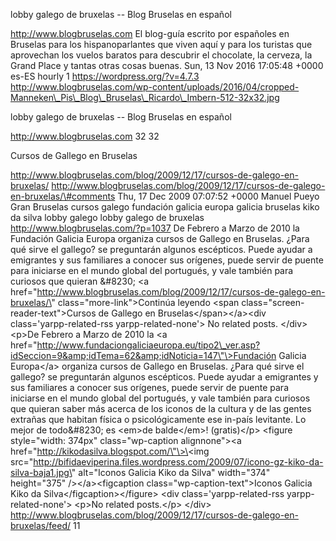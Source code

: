 lobby galego de bruxelas -- Blog Bruselas en español

http://www.blogbruselas.com El blog-guía escrito por españoles en
Bruselas para los hispanoparlantes que viven aquí y para los turistas
que aprovechan los vuelos baratos para descubrir el chocolate, la
cerveza, la Grand Place y tantas otras cosas buenas. Sun, 13 Nov 2016
17:05:48 +0000 es-ES hourly 1 https://wordpress.org/?v=4.7.3
http://www.blogbruselas.com/wp-content/uploads/2016/04/cropped-Manneken\_Pis\_Blog\_Bruselas\_Ricardo\_Imbern-512-32x32.jpg

lobby galego de bruxelas -- Blog Bruselas en español

http://www.blogbruselas.com 32 32

Cursos de Gallego en Bruselas

http://www.blogbruselas.com/blog/2009/12/17/cursos-de-galego-en-bruxelas/
http://www.blogbruselas.com/blog/2009/12/17/cursos-de-galego-en-bruxelas/\#comments
Thu, 17 Dec 2009 07:07:52 +0000 Manuel Pueyo Gran Bruselas cursos galego
fundación galicia europa galicia bruselas kiko da silva lobby galego
lobby galego de bruxelas http://www.blogbruselas.com/?p=1037 De Febrero
a Marzo de 2010 la Fundación Galicia Europa organiza cursos de Gallego
en Bruselas. ¿Para qué sirve el gallego? se preguntarán algunos
escépticos. Puede ayudar a emigrantes y sus familiares a conocer sus
orígenes, puede servir de puente para iniciarse en el mundo global del
portugués, y vale también para curiosos que quieran &\#8230; \<a
href=\"http://www.blogbruselas.com/blog/2009/12/17/cursos-de-galego-en-bruxelas/\"
class=\"more-link\"\>Continúa leyendo \<span
class=\"screen-reader-text\"\>Cursos de Gallego en
Bruselas\</span\>\</a\>\<div class=\'yarpp-related-rss
yarpp-related-none\'\> No related posts. \</div\> \<p\>De Febrero a
Marzo de 2010 la \<a
href=\"http://www.fundaciongaliciaeuropa.eu/tipo2\_ver.asp?idSeccion=9&amp;idTema=62&amp;idNoticia=147\"\>Fundación
Galicia Europa\</a\> organiza cursos de Gallego en Bruselas. ¿Para qué
sirve el gallego? se preguntarán algunos escépticos. Puede ayudar a
emigrantes y sus familiares a conocer sus orígenes, puede servir de
puente para iniciarse en el mundo global del portugués, y vale también
para curiosos que quieran saber más acerca de los iconos de la cultura y
de las gentes extrañas que habitan física o psicológicamente ese in-país
levitante. Lo mejor de todo&\#8230; es \<em\>de balde\</em\>!
(gratis)\</p\> \<figure style=\"width: 374px\" class=\"wp-caption
alignnone\"\>\<a href=\"http://kikodasilva.blogspot.com/\"\>\<img
src=\"http://bifidaeviperina.files.wordpress.com/2009/07/icono-gz-kiko-da-silva-baja1.jpg\"
alt=\"Iconos Galicia Kiko da Silva\" width=\"374\" height=\"375\"
/\>\</a\>\<figcaption class=\"wp-caption-text\"\>Iconos Galicia Kiko da
Silva\</figcaption\>\</figure\> \<div class=\'yarpp-related-rss
yarpp-related-none\'\> \<p\>No related posts.\</p\> \</div\>
http://www.blogbruselas.com/blog/2009/12/17/cursos-de-galego-en-bruxelas/feed/
11
